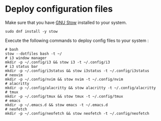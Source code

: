 # Deploy configuration files

Make sure that you have [GNU Stow](https://www.gnu.org/software/stow/) installed to your system.

```shell
sudo dnf install -y stow
```

Execute the following commands to deploy config files to your system :

```shell
# bash 
stow --dotfiles bash -t ~/
# i3 window manager
mkdir -p ~/.config/i3 && stow i3 -t ~/.config/i3
# i3 status bar
mkdir -p ~/.config/i3status && stow i3status -t ~/.config/i3status
# neovim
mkdir -p ~/.config/nvim && stow nvim -t ~/.config/nvim
# alacritty
mkdir -p ~/.config/alacritty && stow alacritty -t ~/.config/alacritty
# tmux
mkdir -p ~/.config/tmux && stow tmux -t ~/.config/tmux
# emacs
mkdir -p ~/.emacs.d && stow emacs -t ~/.emacs.d
# neofetch
mkdir -p ~/.config/neofetch && stow neofetch -t ~/.config/neofetch
```

